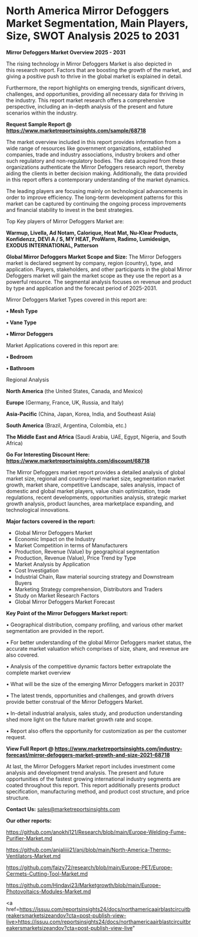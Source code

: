   # North America Mirror Defoggers Market Segmentation, Main Players, Size, SWOT Analysis 2025 to 2031

<Strong> Mirror Defoggers Market Overview 2025 - 2031</strong>

The rising technology in Mirror Defoggers Market is also depicted in this research report. Factors that are boosting the growth of the market, and giving a positive push to thrive in the global market is explained in detail.

Furthermore, the report highlights on emerging trends, significant drivers, challenges, and opportunities, providing all necessary data for thriving in the industry. This report market research offers a comprehensive perspective, including an in-depth analysis of the present and future scenarios within the industry.

<strong>Request Sample Report @ <a href=https://www.marketreportsinsights.com/sample/68718>https://www.marketreportsinsights.com/sample/68718</a></strong>

The market overview included in this report provides information from a wide range of resources like government organizations, established companies, trade and industry associations, industry brokers and other such regulatory and non-regulatory bodies. The data acquired from these organizations authenticate the Mirror Defoggers research report, thereby aiding the clients in better decision making. Additionally, the data provided in this report offers a contemporary understanding of the market dynamics.

The leading players are focusing mainly on technological advancements in order to improve efficiency. The long-term development patterns for this market can be captured by continuing the ongoing process improvements and financial stability to invest in the best strategies.

Top Key players of Mirror Defoggers Market are:

<strong>Warmup, Livella, Ad Notam, Calorique, Heat Mat, Nu-Klear Products, Konfidenzz, DEVI A / S, MY HEAT, ProWarm, Radimo, Lumidesign, EXODUS INTERNATIONAL, Patterson</strong>

<strong><b>Global Mirror Defoggers Market Scope and Size:</b></strong>
The Mirror Defoggers market is declared segment by company, region (country), type, and application. Players, stakeholders, and other participants in the global Mirror Defoggers market will gain the market scope as they use the report as a powerful resource. The segmental analysis focuses on revenue and product by type and application and the forecast period of 2025-2031.

Mirror Defoggers Market Types covered in this report are:

<strong>• Mesh Type

• Vane Type

• Mirror Defoggers</strong>

Market Applications covered in this report are:

<strong>• Bedroom

• Bathroom</strong> 

Regional Analysis

<strong>North America</strong> (the United States, Canada, and Mexico)

<strong>Europe</strong> (Germany, France, UK, Russia, and Italy)

<strong>Asia-Pacific</strong> (China, Japan, Korea, India, and Southeast Asia)

<strong>South America</strong> (Brazil, Argentina, Colombia, etc.)

<strong>The Middle East and Africa</strong> (Saudi Arabia, UAE, Egypt, Nigeria, and South Africa)

<strong>Go For Interesting Discount Here: <a href=https://www.marketreportsinsights.com/discount/68718>https://www.marketreportsinsights.com/discount/68718</a></strong>

The Mirror Defoggers market report provides a detailed analysis of global market size, regional and country-level market size, segmentation market growth, market share, competitive Landscape, sales analysis, impact of domestic and global market players, value chain optimization, trade regulations, recent developments, opportunities analysis, strategic market growth analysis, product launches, area marketplace expanding, and technological innovations.

<strong><b>Major factors covered in the report:</b></strong>
<ul>
  <li>Global Mirror Defoggers Market </li>
  <li>Economic Impact on the Industry</li>
  <li>Market Competition in terms of Manufacturers</li>
  <li>Production, Revenue (Value) by geographical segmentation</li>
  <li>Production, Revenue (Value), Price Trend by Type</li>
  <li>Market Analysis by Application</li>
  <li>Cost Investigation</li>
  <li>Industrial Chain, Raw material sourcing strategy and Downstream Buyers</li>
  <li>Marketing Strategy comprehension, Distributors and Traders</li>
  <li>Study on Market Research Factors</li>
  <li>Global Mirror Defoggers Market Forecast</li>
</ul>

<strong><b>Key Point of the Mirror Defoggers Market report:</b></strong>

• Geographical distribution, company profiling, and various other market segmentation are provided in the report.

• For better understanding of the global Mirror Defoggers market status, the accurate market valuation which comprises of size, share, and revenue are also covered.

• Analysis of the competitive dynamic factors better extrapolate the complete market overview

• What will be the size of the emerging Mirror Defoggers market in 2031?

• The latest trends, opportunities and challenges, and growth drivers provide better construal of the Mirror Defoggers Market.

• In-detail industrial analysis, sales study, and production understanding shed more light on the future market growth rate and scope.

• Report also offers the opportunity for customization as per the customer request.

<strong><b>View Full Report @ <a href=https://www.marketreportsinsights.com/industry-forecast/mirror-defoggers-market-growth-and-size-2021-68718>https://www.marketreportsinsights.com/industry-forecast/mirror-defoggers-market-growth-and-size-2021-68718</a></b></strong>


At last, the Mirror Defoggers Market report includes investment come analysis and development trend analysis. The present and future opportunities of the fastest growing international industry segments are coated throughout this report. This report additionally presents product specification, manufacturing method, and product cost structure, and price structure.

<strong>Contact Us:</strong>
sales@marketreportsinsights.com

<strong>Our other reports:</strong>

<a href=https://github.com/anokhi121/Research/blob/main/Europe-Welding-Fume-Purifier-Market.md>https://github.com/anokhi121/Research/blob/main/Europe-Welding-Fume-Purifier-Market.md</a>

<a href=https://github.com/anjaliiii21/anj/blob/main/North-America-Thermo-Ventilators-Market.md>https://github.com/anjaliiii21/anj/blob/main/North-America-Thermo-Ventilators-Market.md</a>

<a href=https://github.com/faizy72/research/blob/main/Europe-PET/Europe-Cermets-Cutting-Tool-Market.md>https://github.com/faizy72/research/blob/main/Europe-PET/Europe-Cermets-Cutting-Tool-Market.md</a>

<a href=https://github.com/Hindavi23/Marketgrowth/blob/main/Europe-Photovoltaics-Modules-Market.md>https://github.com/Hindavi23/Marketgrowth/blob/main/Europe-Photovoltaics-Modules-Market.md</a>

<a href=https://issuu.com/reportsinsights24/docs/northamericaairblastcircuitbreakersmarketsizeandov?cta=post-publish-view-live>https://issuu.com/reportsinsights24/docs/northamericaairblastcircuitbreakersmarketsizeandov?cta=post-publish-view-live</a>"
